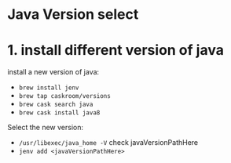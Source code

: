 # Java Version select

# 1. install different version of java

install a new version of java:

*   `brew install jenv`
*   `brew tap caskroom/versions`
*   `brew cask search java`
*   `brew cask install java8`

Select the new version:

*   `/usr/libexec/java_home -V` check javaVersionPathHere
*   `jenv add <javaVersionPathHere>`
